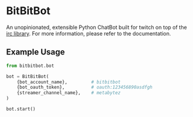 # BitBitBot
An unopinionated, extensible Python ChatBot built for twitch on top of the [irc library](https://pypi.org/project/irc/). For more information, please refer to the documentation.

## Example Usage
```python
from bitbitbot.bot

bot = BitBitBot(
    {bot_account_name},         # bitbitbot
    {bot_oauth_token},          # oauth:123456890asdfgh
    {streamer_channel_name},    # metabytez
)

bot.start()
```
